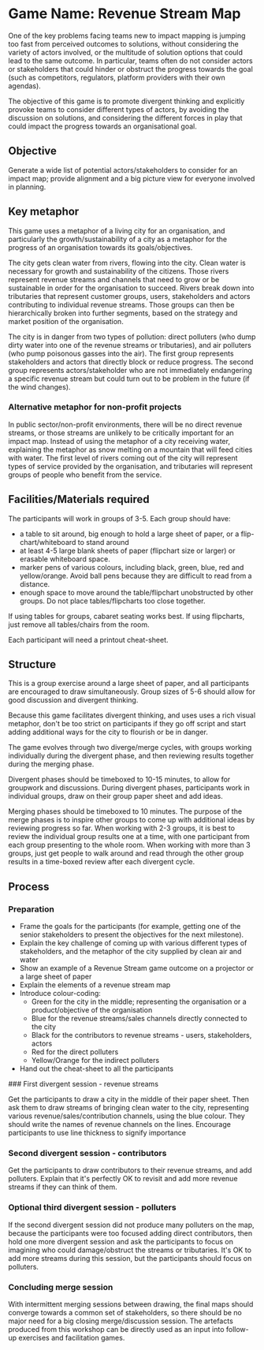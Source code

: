 # Game Name: Revenue Stream Map

One of the key problems facing teams new to impact mapping is jumping too fast from perceived outcomes to solutions, without considering the variety of actors involved, or the multitude of solution options that could lead to the same outcome. In particular, teams often do not consider actors or stakeholders that could hinder or obstruct the progress towards the goal (such as competitors, regulators, platform providers with their own agendas). 

The objective of this game is to promote divergent thinking and explicitly provoke teams to consider different types of actors, by avoiding the discussion on solutions, and considering the different forces in play that could impact the progress towards an organisational goal.

## Objective

Generate a wide list of potential actors/stakeholders to consider for an impact map; provide alignment and a big picture view for everyone involved in planning.

## Key metaphor

This game uses a metaphor of a living city for an organisation, and particularly the growth/sustainability of a city as a metaphor for the progress of an organisation towards its goals/objectives. 

The city gets clean water from rivers, flowing into the city. Clean water is necessary for growth and sustainability of the citizens. Those rivers represent revenue streams and channels that need to grow or be sustainable in order for the organisation to succeed. Rivers break down into tributaries that represent customer groups, users, stakeholders and actors contributing to individual revenue streams. Those groups can then be hierarchically broken into further segments, based on the strategy and market position of the organisation.

The city is in danger from two types of pollution: direct polluters (who dump dirty water into one of the revenue streams or tributaries), and air polluters (who pump poisonous gasses into the air). The first group represents stakeholders and actors that directly block or reduce progress. The second group represents actors/stakeholder who are not immediately endangering a specific revenue stream but could turn out to be problem in the future (if the wind changes).

### Alternative metaphor for non-profit projects

In public sector/non-profit environments, there will be no direct revenue streams, or those streams are unlikely to be critically important for an impact map. Instead of using the metaphor of a city receiving water, explaining the metaphor as snow melting on a mountain that will feed cities with water. The first level of rivers coming out of the city will represent types of service provided by the organisation, and tributaries will represent groups of people who benefit from the service.

## Facilities/Materials required

The participants will work in groups of 3-5. Each group should have:

- a table to sit around, big enough to hold a large sheet of paper, or a flip-chart/whiteboard to stand around
- at least 4-5 large blank sheets of paper (flipchart size or larger) or erasable whiteboard space.
- marker pens of various colours, including black, green, blue, red and yellow/orange. Avoid ball pens because they are difficult to read from a distance.
- enough space to move around the table/flipchart unobstructed by other groups. Do not place tables/flipcharts too close together.

If using tables for groups, cabaret seating works best. If using flipcharts, just remove all tables/chairs from the room. 

Each participant will need a printout cheat-sheet.

## Structure

This is a group exercise around a large sheet of paper, and all participants are encouraged to draw simultaneously. Group sizes of 5-6 should allow for good discussion and divergent thinking. 

Because this game facilitates divergent thinking, and uses uses a rich visual metaphor, don't be too strict on participants if they go off script and start adding additional ways for the city to flourish or be in danger.

The game evolves through two diverge/merge cycles, with groups working individually during the divergent phase, and then reviewing results together during the merging phase.

Divergent phases should be timeboxed to 10-15 minutes, to allow for groupwork and discussions. During divergent phases, participants work in individual groups, draw on their group paper sheet and add ideas.

Merging phases should be timeboxed to 10 minutes. The purpose of the merge phases is to inspire other groups to come up with additional ideas by reviewing progress so far. When working with 2-3 groups, it is best to review the individual group results one at a time, with one participant from each group presenting to the whole room. When working with more than 3 groups, just get people to walk around and read through the other group results in a time-boxed review after each divergent cycle.

## Process

### Preparation

* Frame the goals for the participants (for example, getting one of the senior stakeholders to present the objectives for the next milestone). 
* Explain the key challenge of coming up with various different types of stakeholders, and the metaphor of the city supplied by clean air and water
* Show an example of a Revenue Stream game outcome on a projector or a large sheet of paper
* Explain the elements of a revenue stream map
* Introduce colour-coding:
  * Green for the city in the middle; representing the organisation or a product/objective of the organisation
  * Blue for the revenue streams/sales channels directly connected to the city
  * Black for the contributors to revenue streams - users, stakeholders, actors
  * Red for the direct polluters
  * Yellow/Orange for the indirect polluters
* Hand out the cheat-sheet to all the participants

### First divergent session - revenue streams

Get the participants to draw a city in the middle of their paper sheet. Then ask them to draw streams of bringing clean water to the city, representing various revenue/sales/contribution channels, using the blue colour. They should write the names of revenue channels on the lines. Encourage participants to use line thickness to signify importance

### Second divergent session - contributors

Get the participants to draw contributors to their revenue streams, and add polluters. Explain that it's perfectly OK to revisit and add more revenue streams if they can think of them.

### Optional third divergent session - polluters

If the second divergent session did not produce many polluters on the map, because the participants were too focused adding direct contributors, then hold one more divergent session and ask the participants to focus on imagining who could damage/obstruct the streams or tributaries. It's OK to add more streams during this session, but the participants should focus on polluters.

### Concluding merge session

With intermittent merging sessions between drawing, the final maps should converge towards a common set of stakeholders, so there should be no major need for a big closing merge/discussion session. The artefacts produced from this workshop can be directly used as an input into follow-up exercises and facilitation games.

